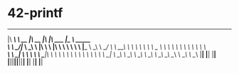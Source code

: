# 42-printf


 ________ _________  ________  ________  ___  ________   _________  ________ 
|\  _____\\___   ___\\   __  \|\   __  \|\  \|\   ___  \|\___   ___\\  _____\
\ \  \__/\|___ \  \_\ \  \|\  \ \  \|\  \ \  \ \  \\ \  \|___ \  \_\ \  \__/ 
 \ \   __\    \ \  \ \ \   ____\ \   _  _\ \  \ \  \\ \  \   \ \  \ \ \   __\
  \ \  \_|     \ \  \ \ \  \___|\ \  \\  \\ \  \ \  \\ \  \   \ \  \ \ \  \_|
   \ \__\       \ \__\ \ \__\    \ \__\\ _\\ \__\ \__\\ \__\   \ \__\ \ \__\ 
    \|__|        \|__|  \|__|     \|__|\|__|\|__|\|__| \|__|    \|__|  \|__| 
                                                                                                                                                          
                                                                             
